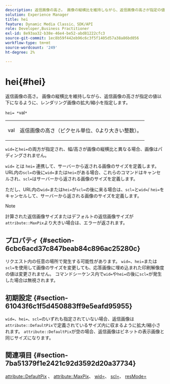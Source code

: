 ```yaml
---
description: 返信画像の高さ。 画像の縦横比を維持しながら、返信画像の高さが指定の値以下になるように、レンダリング画像の拡大/縮小を指定します。
solution: Experience Manager
title: hei
feature: Dynamic Media Classic、SDK/API
role: Developer,Business Practitioner
exl-id: 8e93aa32-b38e-46e4-be52-abd81222cfc3
source-git-commit: 1ec8b59f442eb96c6c3f5f1405d57a38a86bd056
workflow-type: tm+mt
source-wordcount: '249'
ht-degree: 2%

---
```


# hei{#hei}

返信画像の高さ。 画像の縦横比を維持しながら、返信画像の高さが指定の値以下になるように、レンダリング画像の拡大/縮小を指定します。

`hei= *`val`*`

<table id="simpletable_C3A31CA539DC4D9F8BE50290D1AFA5CA"> 
 <tr class="strow"> 
  <td class="stentry"> <p><span class="codeph"> <span class="varname"> val</span> </span> </p></td> 
  <td class="stentry"> <p>返信画像の高さ（ピクセル単位、0より大きい整数）。 </p></td> 
 </tr> 
</table>

`wid=`と`hei=`の両方が指定され、幅/高さが画像の縦横比と異なる場合、画像はパディングされません。

`wid=` とは `hei=` 連携して、サーバーから返される画像のサイズを定義します。URL内の`scl=`の後に`wid=`または`hei=`がある場合、これらのコマンドはキャンセルされ、`scl=`はサーバーから返される画像のサイズを定義します。

ただし、URL内の`wid=`または`hei=`が`scl=`の後に来る場合は、`scl=`と`wid=`/ `hei=`をキャンセルして、サーバーから返される画像のサイズを定義します。

>[!NOTE]
>
>計算された返信画像サイズまたはデフォルトの返信画像サイズが`attribute::MaxPix`より大きい場合は、エラーが返されます。

## プロパティ {#section-6cbc6acd37c847beab84c896ac25280c}

リクエスト内の任意の場所で発生する可能性があります。 `wid=`、`hei=`または`scl=`を使用して画像のサイズを変更しても、応答画像に埋め込まれた印刷解像度の値は変更されません。 コマンドシーケンス内で`wid=`や`hei=`の後に`scl=`が発生した場合は無視されます。

## 初期設定 {#section-61043f6c1f5d450883ff9e5eafd95955}

`wid=`、`hei=`、`scl=`のいずれも指定されていない場合、返信画像は`attribute::DefaultPix`で定義されているサイズ内に収まるように拡大/縮小されます。 `attribute::DefaultPix`が空の場合、返信画像はビネットの表示画像と同じサイズになります。

## 関連項目 {#section-7ba51379f1e2421c92d3592d20a37734}

[attribute::DefaultPix](../../../../../ir-api/material-cat/image-rendering-api-ref/c-ir-material-catalog/c-ir-attributes-reference/r-ir-defaultpix.md#reference-102c98f9b5d24d2aaaeb756653fb0e6f) 、 [attribute::MaxPix](../../../../../ir-api/material-cat/image-rendering-api-ref/c-ir-material-catalog/c-ir-attributes-reference/r-ir-maxpix.md#reference-569f186bbc2840a6bd3cffa8ff3e7657)、 [wid=](../../../../../ir-api/http-protocol/image-rendering-api-ref/c-ir-http-protocol-ref/c-ir-http-protocol-command-reference/r-ir-wid.md#reference-b7e691b0624941168c94b2749ae233ec)、 [scl=](../../../../../ir-api/http-protocol/image-rendering-api-ref/c-ir-http-protocol-ref/c-ir-http-protocol-command-reference/r-ir-scl.md#reference-b14b51a6cbe34f0bba42880540592f29)、 [resMode=](../../../../../ir-api/http-protocol/image-rendering-api-ref/c-ir-http-protocol-ref/c-ir-http-protocol-command-reference/r-ir-http-resmode.md#reference-851a5b636f8948cfb11456c9b7dab0d3)
